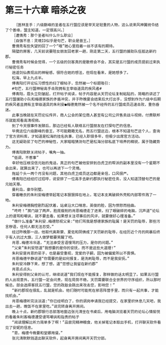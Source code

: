 # 第三十六章 暗杀之夜
        ［医林圣手：六级巅峰的圣者在五行盟应该是举天足轻重的人物，这么说来风神翼统令结了个善缘，盟主知道，一定很高兴。］
       ［遭倩秀：那个圣者叫什么什么职业］
       ［自强不息：灵境ID似乎是句芒，职业是兽王。］
       曹倩秀有些失望的回了一个“哦”她心里抱着一丝不该有的期待。
       隔璧的房客，几天前说要陪女朋友回老家一趟，刚走第二天，五行盟的援助队伍抵达新约郡。
       曹倩秀有时候会觉得，一个五级的剑客真的是散修会不会，其实是五行盟的成员提前过来执行秘密任务
       逍遥剑仙表现出的神秘感，很符合她的想法，但现在看来，是她想多了。
       松海，早上九点半。
       傅青阳打开论坛习惯性的扫了眼帖子，忽然被一个标题吸引:
       #句芒，五行盟神秘高手击败拥有主宰级道具的疾风者#
       傅青阳，眉头立刻皱起，打开帖子阅读，帖子内容是从天罚论坛复制粘贴的，简略的讲述了五行盟援助小队和梅德家族的矛盾冲突，并于昨晚宴会结束后大打出手，没想到作为六级中后期的疾风者且拥有主宰级道具的朱利安●梅德竟然被一个名不经传的五行盟成员迅速击败，重伤昏迷。
       此事当晚就在天罚论坛传开，商人公会的某位商人甚至有公司公开售卖战斗视频，付费联邦币就能观看高清视频。
       到了今天很事件发酵后，那边已经有人联络五行盟朋友在打探句芒的信息。
       毕竟这位六级巅峰的兽王，不可能籍籍无名，而五行盟这边，根本不知道句芒这个人，查询了官方资料库，才知道是松海的挂名执事，已经入职很多年，但极少出席官方活动。
       这无疑助苌了句芒的神秘性，大家暗暗猜测句芒是松海分部私底下培养的精锐，属于隐藏势力。
       傅青阳默默关闭帖子，嘴角一抽。
       “低调，不惹事”
       幸好他压根没信元始的鬼话，真正的句芒被他安排到白虎卫的帮派的副本里没有一个星期不会出来，就算出来了，也可以再进下一个灵境。
       拖延个头一两个月没有问题，其他白虎卫成员这边都是亲信，口风很严。
       傅青阳已经经打过招呼，说安排了一位高手去新约郡执行秘密任务，没人知道顶替句芒的是元始天尊。
       曼利岛，豪华别墅。
       穿着睡衣的朱利安梅德举起笔记本狠狠摔在地上，笔记本支离破碎外壳和内部零件溅了一地。
       朱利安梅德胸控剧烈起伏着，站桌沿大口喘息，英俊的脸，因为愤怒而扭曲。
       “咚咚！”房门敲了两声，脸庞瘦削的肖恩梅德走了进来，扫了眼破碎的电脑，沉声道“论坛上的谩骂和嘲讽，就不要去看，如果想关注项事后的风评，就要做好心理准备。”
       “做什么准备”朱利安.梅德怒视父亲:“他们骂我是想德家族的耻属！是天罚的耻辱，那些污言秽语，任何人都无法忍受。”
       经过昨晚那一战，他取代奥斯蒙、夏佐和阴佛成了天罚新的耻辱，在经历近个月的网暴后终于有人抗过大旗，三人做梦都要笑醒了吧。
       肖恩.梅德冷冷道，“无法承受言语慢骂的压力，是你的问题。”
       “父亲”朱利安怒道“我想要的是你的安抚，而不是这些大道理!”
       朱利安是肖恩的苌子，也是最受重视，宠爱的子嗣，因为被偏爱所以不畏惧。
       肖恩梅德平静说道“你需要的是如何报复，是洗刷耻辱，而不是我安抚。”
       朱利安冷静下来，想了想，道“您想让我留在新约郡”
       肖恩点点头。
       朱利安得到父亲的认可，继续说道“我们现在不能报复，那样做的话太明显了。如果五行盟的人出现意外，五行盟一定会问责，现在局势不稳，天罚需要联合全世界的守序组织，所以那时候总。部会选择客抚五行盟，您的政敌会跳出来攻击您，影响您！”
       “新约郡现在很乱，乱就是机会。他们随时可能死在邪恶阵营手里，而只有一起共事，才能找机会。”
       肖恩梅德听完淡淡道:“你已经明白了，你的调岗申请我已经提交，在家里织休息几天吧，我出去一趟，晚饭不在家里吃。”说完转身离开房间。
       晚上十点，新约郡银行总部落地窗边张元清坐在书桌后，用电脑浏览着天罚的论坛心情愉悦的看着朱利客梅德遭受谩骂嘲讽和指责的帖子
       “阅读理解比听力简单多了啊！”品尝完精神粮食，他关掉笔记本取出手机，打开聊天软件看见了安妮的信息。
       “恩，梅德今晚要和堂娜用餐。”
       张元清默默钱退出聊天软件，起身离开房间离开天罚分部。